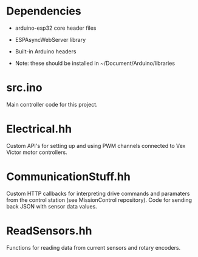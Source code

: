 # Dependencies
 - arduino-esp32 core header files
 - ESPAsyncWebServer library
 - Built-in Arduino headers

 - Note: these should be installed in ~/Document/Arduino/libraries

# src.ino
Main controller code for this project.

# Electrical.hh
Custom API's for setting up and using PWM channels connected to Vex Victor motor controllers.

# CommunicationStuff.hh
Custom HTTP callbacks for interpreting drive commands and paramaters from the control station (see MissionControl repository).
Code for sending back JSON with sensor data values.

# ReadSensors.hh
Functions for reading data from current sensors and rotary encoders.
